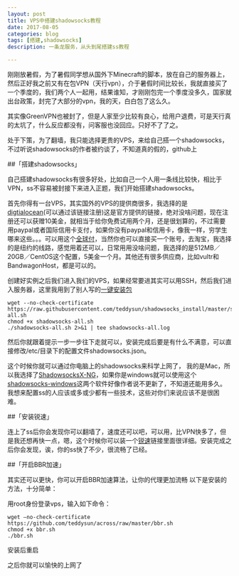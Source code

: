 ```yaml
---
layout: post
title: VPS中搭建shadowsocks教程
date: 2017-08-05
categories: blog
tags: [搭建,shadowsocks]
description: 一条龙服务，从头到尾搭建ss教程

---
```



刚刚放暑假，为了暑假同学想从国外下Minecraft的脚本，放在自己的服务器上，然后正好我之前又有在包VPN（天行vpn），介于暑假时间比较长，我就直接买了一个季度的，我们两个人一起用，结果谁知，才刚刚包完一个季度没多久，国家就出台政策，封完了大部分的vpn，我的天，白白包了这么久。

其实像GreenVPN也被封了，但是人家至少比较有良心，给用户退费，可是天行真的太坑了，什么反应都没有，问客服也没回应。只好不了了之。

处于下策，为了翻墙，我只能选择更贵的VPS，来给自己搭一个shadowsocks，不过听说shadowsocks的作者被约谈了，不知道真的假的，github上

##「搭建shadowsocks」

自己搭建shadowsocks有很多好处，比如自己一个人用一条线比较快，相比于VPN，ss不容易被封接下来进入正题，我们开始搭建shadowsocks。

首先你得有一台VPS，其实国外的VPS的提供商很多，我选择的是[digtialocean](http://www.digitalocean.com/?refcode=35263bfe06ce)(可以通过该链接注册)这是官方提供的链接，绝对没啥问题，现在注册还可以获赠10美金，就相当于给你免费试用两个月，还是很划算的，不过需要用paypal或者国际信用卡支付，如果你没有paypal和信用卡，像我一样，穷学生哪来这些。。。可以用这个[全球付](http://www.globalcash.hk/sign-reb.do)，当然你也可以直接买一个账号，去淘宝，我选择的是纽约的线路，感觉用着还可以，日常用用没啥问题，我选择的是512MB／20GB／CentOS这个配置，5美金一个月。其他还有很多供应商，比如vultr和BandwagonHost，都是可以的。

创建好实例之后我们进入我们的VPS，如果经常要进其实可以用SSH，然后我们进入服务器，这里我用到了别人写的[一键安装包](https://shadowsocks.be/11.html)

```
wget --no-check-certificate https://raw.githubusercontent.com/teddysun/shadowsocks_install/master/shadowsocks-all.sh
chmod +x shadowsocks-all.sh
./shadowsocks-all.sh 2>&1 | tee shadowsocks-all.log
```

然后你就跟着提示一步一步往下走就可以，安装完成后要是有什么不满意，可以直接修改/etc/目录下的配置文件shadowsocks.json。

这个时候你就可以通过你电脑上的shadowsocks来科学上网了，
我的是Mac，所以我选择了[ShadowsocksX-NG](https://github.com/shadowsocks/ShadowsocksX-NG)，如果你是windows就可以使用这个[shadowsocks-windows](https://github.com/shadowsocks/shadowsocks-windows)这两个软件好像作者说不更新了，不知道还能用多久。我想来配置ss的人应该或多或少都有一些技术，这些对你们来说应该不是很困难。

##「安装锐速」

连上了ss后你会发现你可以翻墙了，速度还可以吧，可以用，比VPN快多了，但是我还想再快一点，嗯，这个时候你可以装一个[锐速](https://www.zhangchaoquan.com/index.php/linux/serverspeeder.html)链接里面很详细。安装完成之后你会发现，诶，你的ss快了不少，很流畅了已经。

##「开启BBR加速」

其实还可以更快，你可以开启BBR加速算法，让你的代理更加流畅
以下是安装的方法，十分简单：

用root身份登录vps，输入如下命令：
```
wget –no-check-certificate https://github.com/teddysun/across/raw/master/bbr.sh
chmod +x bbr.sh
./bbr.sh
```

安装后重启

之后你就可以愉快的上网了










